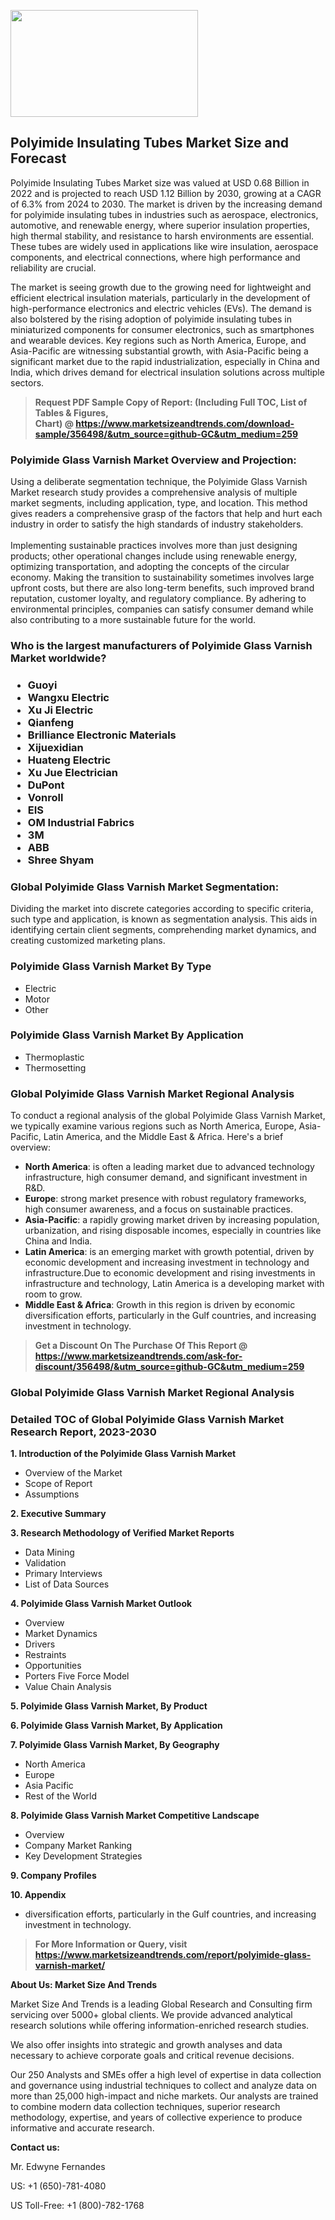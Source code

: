 <p><img class="alignnone size-medium wp-image-20088" src="https://ffe5etoiles.com/wp-content/uploads/2024/12/MST1-300x171.png" alt="" width="300" height="171" /></p><h2>Polyimide Insulating Tubes Market Size and Forecast</h2><p>Polyimide Insulating Tubes Market size was valued at USD 0.68 Billion in 2022 and is projected to reach USD 1.12 Billion by 2030, growing at a CAGR of 6.3% from 2024 to 2030. The market is driven by the increasing demand for polyimide insulating tubes in industries such as aerospace, electronics, automotive, and renewable energy, where superior insulation properties, high thermal stability, and resistance to harsh environments are essential. These tubes are widely used in applications like wire insulation, aerospace components, and electrical connections, where high performance and reliability are crucial.</p><p>The market is seeing growth due to the growing need for lightweight and efficient electrical insulation materials, particularly in the development of high-performance electronics and electric vehicles (EVs). The demand is also bolstered by the rising adoption of polyimide insulating tubes in miniaturized components for consumer electronics, such as smartphones and wearable devices. Key regions such as North America, Europe, and Asia-Pacific are witnessing substantial growth, with Asia-Pacific being a significant market due to the rapid industrialization, especially in China and India, which drives demand for electrical insulation solutions across multiple sectors.</p></p><blockquote id="" class=""><strong>Request PDF Sample Copy of Report: (Including Full TOC, List of Tables &amp; Figures, Chart)&nbsp;@&nbsp;<strong><a href="https://www.marketsizeandtrends.com/download-sample/356498/&utm_source=github-GC&utm_medium=259" target="_blank">https://www.marketsizeandtrends.com/download-sample/356498/&utm_source=github-GC&utm_medium=259</a></strong></strong></blockquote><h3 id="" class="">Polyimide Glass Varnish Market&nbsp;Overview and Projection:</h3><p id="" class="">Using a deliberate segmentation technique, the Polyimide Glass Varnish Market research study provides a comprehensive analysis of multiple market segments, including application, type, and location. This method gives readers a comprehensive grasp of the factors that help and hurt each industry in order to satisfy the high standards of industry stakeholders. <br /> <br />Implementing sustainable practices involves more than just designing products; other operational changes include using renewable energy, optimizing transportation, and adopting the concepts of the circular economy. Making the transition to sustainability sometimes involves large upfront costs, but there are also long-term benefits, such improved brand reputation, customer loyalty, and regulatory compliance. By adhering to environmental principles, companies can satisfy consumer demand while also contributing to a more sustainable future for the world.</p><h3 id="" class="">Who is the largest manufacturers of&nbsp;Polyimide Glass Varnish Market worldwide?</h3><h3 class=""><p><ul><li>Guoyi </li><li> Wangxu Electric </li><li> Xu Ji Electric </li><li> Qianfeng </li><li> Brilliance Electronic Materials </li><li> Xijuexidian </li><li> Huateng Electric </li><li> Xu Jue Electrician </li><li> DuPont </li><li> Vonroll </li><li> EIS </li><li> OM Industrial Fabrics </li><li> 3M </li><li> ABB </li><li> Shree Shyam</li></ul></p></h3><h3 id="" class="">Global&nbsp;Polyimide Glass Varnish Market Segmentation:</h3><p id="" class="">Dividing the market into discrete categories according to specific criteria, such type and application, is known as segmentation analysis. This aids in identifying certain client segments, comprehending market dynamics, and creating customized marketing plans.</p><h3 id="" class="">Polyimide Glass Varnish Market&nbsp;By Type</h3><p><p><ul><li>Electric</li><li> Motor</li><li> Other</p></li></ul></p></p><h3 id="" class="">Polyimide Glass Varnish Market&nbsp;By Application</h3><p class=""><p><ul><li>Thermoplastic</li><li> Thermosetting</li></ul></p></p><h3 id="" class="">Global Polyimide Glass Varnish Market Regional Analysis</h3><p id="" class="">To conduct a regional analysis of the global Polyimide Glass Varnish Market, we typically examine various regions such as North America, Europe, Asia-Pacific, Latin America, and the Middle East &amp; Africa. Here's a brief overview:</p><ul><li><strong>North America</strong>: is often a leading market due to advanced technology infrastructure, high consumer demand, and significant investment in R&amp;D.</li><li><strong>Europe</strong>: strong market presence with robust regulatory frameworks, high consumer awareness, and a focus on sustainable practices.</li><li><strong>Asia-Pacific</strong>: a rapidly growing market driven by increasing population, urbanization, and rising disposable incomes, especially in countries like China and India.</li><li><strong>Latin America</strong>: is an emerging market with growth potential, driven by economic development and increasing investment in technology and infrastructure.Due to economic development and rising investments in infrastructure and technology, Latin America is a developing market with room to grow.</li><li><strong>Middle East &amp; Africa</strong>: Growth in this region is driven by economic diversification efforts, particularly in the Gulf countries, and increasing investment in technology.</li></ul><blockquote id="" class=""><strong>Get a Discount On The Purchase Of This Report @ <strong><a href="https://www.marketsizeandtrends.com/ask-for-discount/356498/&utm_source=github-GC&utm_medium=259" target="_blank">https://www.marketsizeandtrends.com/ask-for-discount/356498/&utm_source=github-GC&utm_medium=259</a></strong></strong></blockquote><h3 id="" class="">Global Polyimide Glass Varnish Market Regional Analysis</h3><h3 id="" class="">Detailed TOC of Global Polyimide Glass Varnish Market Research Report, 2023-2030</h3><p id="" class=""><strong>1. Introduction of the Polyimide Glass Varnish Market</strong></p><ul><li>Overview of the Market</li><li>Scope of Report</li><li>Assumptions</li></ul><p id="" class=""><strong>2. Executive Summary</strong></p><p id="" class=""><strong>3. Research Methodology of Verified Market Reports</strong></p><ul><li>Data Mining</li><li>Validation</li><li>Primary Interviews</li><li>List of Data Sources</li></ul><p id="" class=""><strong>4. Polyimide Glass Varnish Market Outlook</strong></p><ul><li>Overview</li><li>Market Dynamics</li><li>Drivers</li><li>Restraints</li><li>Opportunities</li><li>Porters Five Force Model</li><li>Value Chain Analysis</li></ul><p id="" class=""><strong>5. Polyimide Glass Varnish Market, By Product</strong></p><p id="" class=""><strong>6. Polyimide Glass Varnish Market, By Application</strong></p><p id="" class=""><strong>7. Polyimide Glass Varnish Market, By Geography</strong></p><ul><li>North America</li><li>Europe</li><li>Asia Pacific</li><li>Rest of the World</li></ul><p id="" class=""><strong>8. Polyimide Glass Varnish Market Competitive Landscape</strong></p><ul><li>Overview</li><li>Company Market Ranking</li><li>Key Development Strategies</li></ul><p id="" class=""><strong>9. Company Profiles</strong></p><p id="" class=""><strong>10. Appendix</strong></p><ul><li>diversification efforts, particularly in the Gulf countries, and increasing investment in technology.</li></ul><blockquote id="" class=""><strong>For More Information or Query, visit <strong><strong><a href="https://www.marketsizeandtrends.com/report/polyimide-glass-varnish-market/" target="_blank">https://www.marketsizeandtrends.com/report/polyimide-glass-varnish-market/</a></strong></strong></strong></blockquote><p id="" class=""><strong>About Us: Market Size And Trends</strong></p><p id="" class="">Market Size And Trends is a leading Global Research and Consulting firm servicing over 5000+ global clients. We provide advanced analytical research solutions while offering information-enriched research studies.</p><p id="" class="">We also offer insights into strategic and growth analyses and data necessary to achieve corporate goals and critical revenue decisions.</p><p id="" class="">Our 250 Analysts and SMEs offer a high level of expertise in data collection and governance using industrial techniques to collect and analyze data on more than 25,000 high-impact and niche markets. Our analysts are trained to combine modern data collection techniques, superior research methodology, expertise, and years of collective experience to produce informative and accurate research.</p><p id="" class=""><strong>Contact us:</strong></p><p id="" class="">Mr. Edwyne Fernandes</p><p id="" class="">US: +1 (650)-781-4080</p><p id="" class="">US Toll-Free: +1 (800)-782-1768</p>
